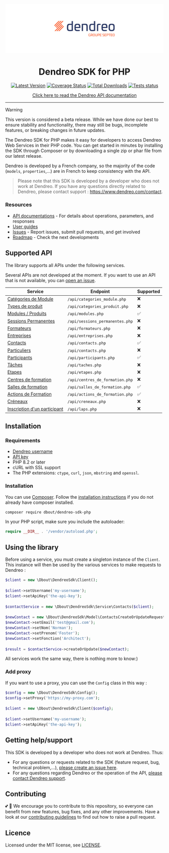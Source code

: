 ![Logo Dendreo](logo-dendreo.jpg)

<h1 align="center">Dendreo SDK for PHP</h1>

<div align="center">
    <p>
        <a href="https://github.com/dimitriBouteille/dendreo-sdk-php"><img alt="Latest Version" src="https://img.shields.io/github/v/release/dimitriBouteille/dendreo-sdk-php"></a>
        <a href="https://sonarcloud.io/summary/new_code?id=dimitriBouteille_dendreo-sdk-php"><img alt="Coverage Status" src="https://sonarcloud.io/api/project_badges/measure?project=dimitriBouteille_dendreo-sdk-php&metric=coverage"></a>
        <a href="https://packagist.org/packages/dbout/dendreo-sdk-php"><img alt="Total Downloads" src="https://img.shields.io/packagist/dt/dbout/dendreo-sdk-php"></a>
        <a href="https://github.com/dimitriBouteille/dendreo-sdk-php/actions/workflows/tests.yml"><img alt="Tests status" src="https://img.shields.io/github/actions/workflow/status/dimitriBouteille/dendreo-sdk-php/tests.yml?label=tests"></a>
    </p>
    <p>
        <a href="https://developers.dendreo.com" target="_blank">
            Click here to read the Dendreo API documentation
        </a> 
    </p>
</div>

---

> [!WARNING] 
> This version is considered a beta release. While we have done our best to ensure stability and functionality, there may still be bugs, incomplete features, or breaking changes in future updates.

The Dendreo SDK for PHP makes it easy for developers to access Dendreo Web Services in their PHP code. You can get started in minutes by installing the SDK through Composer or by downloading a single zip or phar file from our latest release.

Dendreo is developed by a French company, so the majority of the code (`models`, `properties`,...) are in French to keep consistency with the API.

> Please note that this SDK is developed by a developer who does not work at Dendreo. If you have any questions directly related to Dendreo, please contact support : https://www.dendreo.com/contact.

### Resources

- [API documentations](https://developers.dendreo.com/) - For details about operations, parameters, and responses
- [User guides](https://doc.dendreo.com/)
- [Issues](https://github.com/dimitriBouteille/dendreo-sdk-php/issues) - Report issues, submit pull requests, and get involved
- [Roadmap](https://portail.dendreo.com/roadmap) - Check the next developments

## Supported API

The library supports all APIs under the following services. 

Several APIs are not developed at the moment. If you want to use an API that is not available, you can [open an issue](https://github.com/dimitriBouteille/dendreo-sdk-php/issues/new/choose).

| Service                                                                      | Endpoint                         | Supported |
|------------------------------------------------------------------------------|----------------------------------|-----------|
| [Catégories de Module](https://developers.dendreo.com/#categories-de-module) | `/api/categories_module.php`     | ❌         |
| [Types de produit](https://developers.dendreo.com/#types-de-produit)         | `/api/categories_produit.php`    | ❌         | 
| [Modules / Produits](https://developers.dendreo.com/#particuliers)           | `/api/modules.php`               | ✅         |
| [Sessions Permanentes](https://developers.dendreo.com/#sessions-permanentes) | `/api/sessions_permanentes.php`  | ❌         | 
| [Formateurs](https://developers.dendreo.com/#formateurs)                     | `/api/formateurs.php`            | ❌         | 
| [Entreprises](https://developers.dendreo.com/#entreprises)                   | `/api/entreprises.php`           | ❌         | 
| [Contacts](https://developers.dendreo.com/#contacts)                         | `/api/contacts.php`              | ✅         |
| [Particuliers](https://developers.dendreo.com/#particuliers)                 | `/api/contacts.php`              | ❌         | 
| [Participants](https://developers.dendreo.com/#participants)                 | `/api/participants.php`          | ✅         |
| [Tâches](https://developers.dendreo.com/#taches)                             | `/api/taches.php`                | ❌         | 
| [Etapes](https://developers.dendreo.com/#etapes)                             | `/api/etapes.php`                | ❌         | 
| [Centres de formation](https://developers.dendreo.com/#centres-de-formation) | `/api/centres_de_formation.php` |  ❌        |
| [Salles de formation](https://developers.dendreo.com/#salles-de-formation)   | `/api/salles_de_formation.php`   | ✅         |
| [Actions de Formation](https://developers.dendreo.com/#actions-de-formation) | `/api/actions_de_formation.php`  | ✅         |
| [Créneaux](https://developers.dendreo.com/#creneaux)                                                                     | `/api/creneaux.php` |  ❌        |
| [Inscription d'un participant](https://developers.dendreo.com/#inscription-d-39-un-participant) | `/api/laps.php` |  ❌        |

## Installation

### Requirements

- [Dendreo username](https://developers.dendreo.com/#fonctionnement-general)
- [API key](https://pro.dendreo.com/redirect/api)
- PHP 8.2 or later
- cURL with SSL support
- The PHP extensions: `ctype`, `curl`, `json`, `mbstring` and `openssl`.

### Installation

You can use [Composer](https://getcomposer.org/). Follow the [installation instructions](https://getcomposer.org/doc/00-intro.md) if you do not already have composer installed.

~~~bash
composer require dbout/dendreo-sdk-php
~~~

In your PHP script, make sure you include the autoloader:

~~~php
require __DIR__ . '/vendor/autoload.php';
~~~

## Using the library

Before using a service, you must create a singleton instance of the `Client`. This instance will then be used by the various services to make requests to Dendreo :

```php
$client = new \Dbout\DendreoSdk\Client();

$client->setUsername('my-username');
$client->setApiKey('the-api-key');

$contactService = new \Dbout\DendreoSdk\Service\Contacts($client);

$newContact = new \Dbout\DendreoSdk\Model\ContactsCreateOrUpdateRequest();
$newContact->setEmail('test@gmail.com');
$newContact->setNom('Norman');
$newContact->setPrenom('Foster');
$newContact->setFonction('Architect');

$result = $contactService->createOrUpdate($newContact);
```

All services work the same way, there is nothing more to know:)

### Add proxy

If you want to use a proxy, you can use the `Config` class in this way :

```php
$config = new \Dbout\DendreoSdk\Config();
$config->setProxy('https://my-proxy.com');

$client = new \Dbout\DendreoSdk\Client($config);

$client->setUsername('my-username');
$client->setApiKey('the-api-key');
```

## Getting help/support

This SDK is developed by a developer who does not work at Dendreo. Thus:

- For any questions or requests related to the SDK (feature request, bug, technical problem,...), [please create an issue here](https://github.com/dimitriBouteille/dendreo-sdk-php/issues/new/choose).
- For any questions regarding Dendreo or the operation of the API, [please contact Dendreo support](https://www.dendreo.com/contact).

## Contributing

💕 🦄 We encourage you to contribute to this repository, so everyone can benefit from new features, bug fixes, and any other improvements. Have a look at our [contributing guidelines](CONTRIBUTING.md) to find out how to raise a pull request.

## Licence

Licensed under the MIT license, see [LICENSE](LICENSE).
